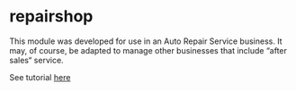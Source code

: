# repairshop

This module was developed for use in an Auto Repair Service business. It may, of course, be adapted to manage other businesses that include “after sales“ service.

See tutorial [here](https://mambax7.gitbooks.io/xoops-repair-shop-module-tutorial/content/)
